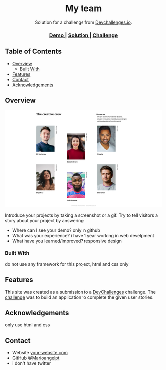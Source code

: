 
<h1 align="center">My team</h1>

<div align="center">
   Solution for a challenge from  <a href="http://devchallenges.io" target="_blank">Devchallenges.io</a>.
</div>

<div align="center">
  <h3>
    <a href="https://{https://myteamdemo.web.app}">
      Demo
    </a>
    <span> | </span>
    <a href="https://{github.com/Marioangelpt/Myteam}">
      Solution
    </a>
    <span> | </span>
    <a href="https://devchallenges.io/challenges/wBunSb7FPrIepJZAg0sY">
      Challenge
    </a>
  </h3>
</div>

<!-- TABLE OF CONTENTS -->

## Table of Contents

- [Overview](#overview)
  - [Built With](#built-with)
- [Features](#features)
- [Contact](#contact)
- [Acknowledgements](#acknowledgements)

<!-- OVERVIEW -->

## Overview

![screenshot](https://github.com/Marioangelpt/Myteam/blob/main/Screenshot%202022-09-28%20at%2017-40-44%20my%20team.png)

Introduce your projects by taking a screenshot or a gif. Try to tell visitors a story about your project by answering:

- Where can I see your demo?
only in github 
- What was your experience?
i have 1 year working in web develpment
- What have you learned/improved?
responsive design


### Built With


do not use any framework for this project, html and css only

## Features



This site was created as a submission to a [DevChallenges](https://devchallenges.io/challenges) challenge. The [challenge](https://devchallenges.io/challenges/wBunSb7FPrIepJZAg0sY) was to build an application to complete the given user stories.


## Acknowledgements

only use html and css

## Contact

- Website [your-website.com](https://notfounddemo.web.app/)
- GitHub [@Marioangelpt](https://{github.com/Marioangelpt})
- i don't have twitter
